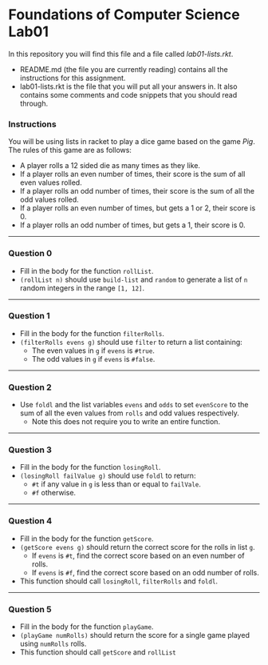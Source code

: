 # Foundations of Computer Science Lab01

In this repository you will find this file and a file called _lab01-lists.rkt_.
- README.md (the file you are currently reading) contains all the instructions for this assignment.
- lab01-lists.rkt is the file that you will put all your answers in. It also contains some comments and code snippets that you should read through.

### Instructions
You will be using lists in racket to play a dice game based on the game _Pig_. The rules of this game are as follows:
- A player rolls a 12 sided die as many times as they like.
- If a player rolls an even number of times, their score is the sum of all even values rolled.
- If a player rolls an odd number of times, their score is the sum of all the odd values rolled.
- If a player rolls an even number of times, but gets a 1 or 2, their score is 0.
- If a player rolls an odd number of times, but gets a 1, their score is 0.

---
### Question 0
- Fill in the body for the function `rollList`.
- `(rollList n)` should use `build-list` and `random` to generate a list of `n` random integers in the range `[1, 12]`.


---
### Question 1
- Fill in the body for the function `filterRolls`.
- `(filterRolls evens g)` should use `filter` to return a list containing:
  - The even values in `g` if `evens` is `#true`.
  - The odd values in `g` if `evens` is `#false`.

---
### Question 2
- Use `foldl` and the list variables `evens` and `odds` to set `evenScore` to the sum of all the even values from `rolls` and odd values respectively.
  - Note this does not require you to write an entire function.

---
### Question 3
- Fill in the body for the function `losingRoll`.
- `(losingRoll failValue g)` should use `foldl` to return:
  - `#t` if any value in `g` is less than or equal to `failVale`.
  - `#f` otherwise.

---
### Question 4
- Fill in the body for the function `getScore`.
- `(getScore evens g)` should return the correct score for the rolls in list `g`.
  - If `evens` is `#t`, find the correct score based on an even number of rolls.
  - If `evens` is `#f`, find the correct score based on an odd number of rolls.
- This function should call `losingRoll`, `filterRolls` and `foldl`.

---
### Question 5
- Fill in the body for the function `playGame`.
- `(playGame numRolls)` should return the score for a single game played using `numRolls` rolls.
- This function should call `getScore` and `rollList`
